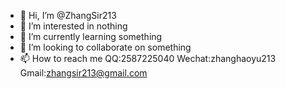 - 👋 Hi, I’m @ZhangSir213
- 👀 I’m interested in nothing
- 🌱 I’m currently learning something
- 💞️ I’m looking to collaborate on something
- 📫 How to reach me QQ:2587225040 Wechat:zhanghaoyu213 Gmail:zhangsir213@gmail.com

<!---
ZhangSir213/ZhangSir213 is a ✨ special ✨ repository because its `README.md` (this file) appears on your GitHub profile.
You can click the Preview link to take a look at your changes.
--->

